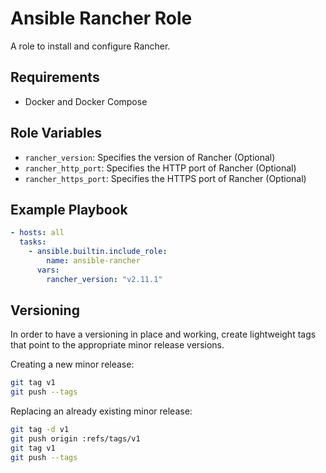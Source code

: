 # Ansible Rancher Role

A role to install and configure Rancher.

## Requirements

- Docker and Docker Compose

## Role Variables

- `rancher_version`: Specifies the version of Rancher (Optional)
- `rancher_http_port`: Specifies the HTTP port of Rancher (Optional)
- `rancher_https_port`: Specifies the HTTPS port of Rancher (Optional)

## Example Playbook

```yaml
- hosts: all
  tasks:
    - ansible.builtin.include_role:
        name: ansible-rancher
      vars:
        rancher_version: "v2.11.1"
```

## Versioning

In order to have a versioning in place and working, create lightweight tags that point to the appropriate minor release versions.

Creating a new minor release:

```bash
git tag v1
git push --tags
```

Replacing an already existing minor release:

```bash
git tag -d v1
git push origin :refs/tags/v1
git tag v1
git push --tags
```
